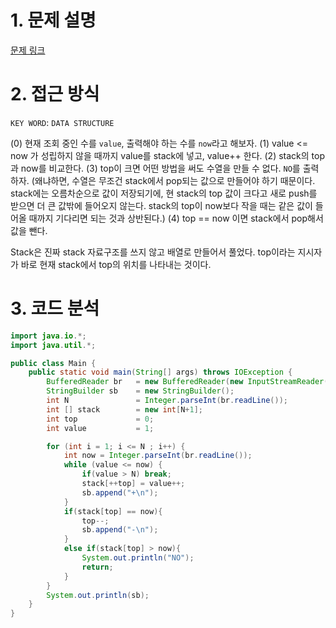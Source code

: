 # 1. 문제 설명

[문제 링크](https://www.acmicpc.net/problem/1874)

# 2. 접근 방식

`KEY WORD`: `DATA STRUCTURE`

(0) 현재 조회 중인 수를 `value`, 출력해야 하는 수를 `now`라고 해보자. 
(1) value <= now 가 성립하지 않을 때까지 value를 stack에 넣고, value++ 한다. 
(2) stack의 top과 now를 비교한다. 
(3) top이 크면 어떤 방법을 써도 수열을 만들 수 없다. `NO`를 출력하자. 
(왜냐하면, 수열은 무조건 stack에서 pop되는 값으로 만들어야 하기 때문이다. stack에는 오름차순으로 값이 저장되기에, 현 stack의 top 값이 크다고 새로 push를 받으면 더 큰 값밖에 들어오지 않는다. stack의 top이 now보다 작을 때는 같은 값이 들어올 때까지 기다리면 되는 것과 상반된다.)
(4) top == now 이면 stack에서 pop해서 값을 뺀다. 

Stack은 진짜 stack 자료구조를 쓰지 않고 배열로 만들어서 풀었다. top이라는 지시자가 바로 현재 stack에서 top의 위치를 나타내는 것이다. 

# 3. 코드 분석

```java
import java.io.*;
import java.util.*;

public class Main {
    public static void main(String[] args) throws IOException {
        BufferedReader br   = new BufferedReader(new InputStreamReader(System.in));
        StringBuilder sb    = new StringBuilder();
        int N               = Integer.parseInt(br.readLine());
        int [] stack        = new int[N+1];
        int top             = 0;
        int value           = 1;

        for (int i = 1; i <= N ; i++) {
            int now = Integer.parseInt(br.readLine());
            while (value <= now) {
                if(value > N) break;
                stack[++top] = value++;
                sb.append("+\n");
            }
            if(stack[top] == now){
                top--;
                sb.append("-\n");
            }
            else if(stack[top] > now){
                System.out.println("NO");
                return;
            }
        }
        System.out.println(sb);
    }
}
```

